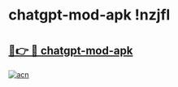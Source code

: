 # chatgpt-mod-apk !nzjfl

# <h2><a href="https://p2txme.esa.edu.pl?title=chatgpt-mod-apk&ref=nzjfl">🔗👉 🔴 chatgpt-mod-apk</a></h2>

[![acn](https://github.com/user-attachments/assets/0f9c940e-d8b0-45ae-aac7-cd30a18b3e1c)](https://p2txme.esa.edu.pl?title=chatgpt-mod-apk&ref=nzjfl)

